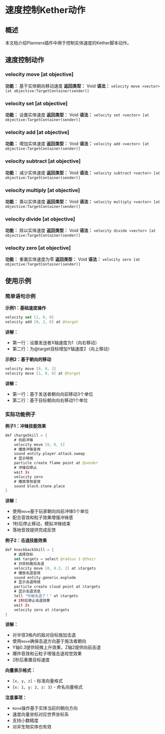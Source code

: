 # 速度控制Kether动作

## 概述

本文档介绍Planners插件中用于控制实体速度的Kether脚本动作。

## 速度控制动作

### velocity move <vector> [at objective]
**功能：** 基于实体朝向移动速度
**返回类型：** Void
**语法：** `velocity move <vector> [at objective:TargetContainer(sender)]`

### velocity set <vector> [at objective]
**功能：** 设置实体速度
**返回类型：** Void
**语法：** `velocity set <vector> [at objective:TargetContainer(sender)]`

### velocity add <vector> [at objective]
**功能：** 增加实体速度
**返回类型：** Void
**语法：** `velocity add <vector> [at objective:TargetContainer(sender)]`

### velocity subtract <vector> [at objective]
**功能：** 减少实体速度
**返回类型：** Void
**语法：** `velocity subtract <vector> [at objective:TargetContainer(sender)]`

### velocity multiply <vector> [at objective]
**功能：** 乘以实体速度
**返回类型：** Void
**语法：** `velocity multiply <vector> [at objective:TargetContainer(sender)]`

### velocity divide <vector> [at objective]
**功能：** 除以实体速度
**返回类型：** Void
**语法：** `velocity divide <vector> [at objective:TargetContainer(sender)]`

### velocity zero [at objective]
**功能：** 重置实体速度为零
**返回类型：** Void
**语法：** `velocity zero [at objective:TargetContainer(sender)]`

## 使用示例

### 简单语句示例

**示例1：基础速度操作**
```kotlin
velocity set [1, 0, 0]
velocity add [0, 2, 0] at @target
```
**讲解：**
- 第一行：设置发送者X轴速度为1（向右移动）
- 第二行：为@target目标增加Y轴速度2（向上移动）

**示例2：基于朝向的移动**
```kotlin
velocity move [0, 0, 3]
velocity move [1, 0, 0] at @target
```
**讲解：**
- 第一行：基于发送者朝向向前移动3个单位
- 第二行：基于目标朝向向右移动1个单位

### 实际功能例子

**例子1：冲锋技能效果**
```kotlin
def chargeSkill = {
    # 向前冲锋
    velocity move [0, 0, 5]
    # 播放冲锋音效
    sound entity.player.attack.sweep
    # 显示特效
    particle create flame point at @sender
    # 冲锋后停止
    wait 1s
    velocity zero
    # 播放落地音效
    sound block.stone.place
}
```
**讲解：**
- 使用`move`基于玩家朝向向前冲锋5个单位
- 配合音效和粒子效果增强冲锋感
- 1秒后停止移动，模拟冲锋结束
- 落地音效提供完成反馈

**例子2：击退技能效果**
```kotlin
def knockbackSkill = {
    # 选择目标
    set targets = select @radius 3 @their
    # 对目标施加击退
    velocity move [0, 0.3, 2] at &targets
    # 播放击退音效
    sound entity.generic.explode
    # 显示击退特效
    particle create cloud point at &targets
    # 显示击退消息
    tell "你被击退了！" at &targets
    # 2秒后停止击退效果
    wait 2s
    velocity zero at &targets
}
```
**讲解：**
- 对半径3格内的敌对目标施加击退
- 使用`move`确保击退方向基于施法者朝向
- Y轴0.3提供轻微上升效果，Z轴2提供向前击退
- 爆炸音效和云粒子增强击退视觉效果
- 2秒后重置目标速度

**向量表示格式：**
- `[x, y, z]` - 标准向量格式
- `{x: 1, y: 2, z: 3}` - 命名向量格式

**注意事项：**
- `move`操作基于实体当前的朝向方向
- 速度向量坐标对应世界坐标系
- 支持小数精度
- 对非生物实体也有效